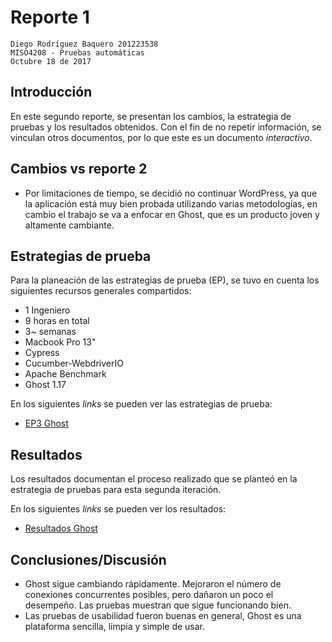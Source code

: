 # Reporte 1
```
Diego Rodríguez Baquero	201223538
MISO4208 - Pruebas automáticas
Octubre 18 de 2017
```
## Introducción
En este segundo reporte, se presentan los cambios, la estrategia de pruebas y los resultados obtenidos. Con el fin de no repetir información, se vinculan otros documentos, por lo que este es un documento *interactivo*.

## Cambios vs reporte 2
- Por limitaciones de tiempo, se decidió no continuar WordPress, ya que la aplicación está muy bien probada utilizando varias metodologías, en cambio el trabajo se va a enfocar en Ghost, que es un producto joven y altamente cambiante.

## Estrategias de prueba
Para la planeación de las estrategias de prueba (EP), se tuvo en cuenta los siguientes recursos generales compartidos:
- 1 Ingeniero
- 9 horas en total
- 3~ semanas
- Macbook Pro 13"
- Cypress
- Cucumber-WebdriverIO
- Apache Benchmark
- Ghost 1.17

En los siguientes *links* se pueden ver las estrategias de prueba:
- [EP3 Ghost](../Ghost/It3/EP3.md)

## Resultados
Los resultados documentan el proceso realizado que se planteó en la estrategia de pruebas para esta segunda iteración.

En los siguientes *links* se pueden ver los resultados:
- [Resultados Ghost](../Ghost/It3/Resultados.md)

## Conclusiones/Discusión
- Ghost sigue cambiando rápidamente. Mejoraron el número de conexiones concurrentes posibles, pero dañaron un poco el desempeño. Las pruebas muestran que sigue funcionando bien.
- Las pruebas de usabilidad fueron buenas en general, Ghost es una plataforma sencilla, limpia y simple de usar.
